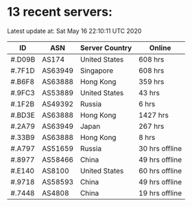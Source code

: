 # 13 recent servers:

Latest update at: Sat May 16 22:10:11 UTC 2020

| ID | ASN | Server Country | Online |
| -- | --- | -------------- | ------ |
| #.D09B | AS174 | United States | 608 hrs |
| #.7F1D | AS63949 | Singapore | 608 hrs |
| #.B6F8 | AS63888 | Hong Kong | 359 hrs |
| #.9FC3 | AS53889 | United States | 43 hrs |
| #.1F2B | AS49392 | Russia | 6 hrs |
| #.BD3E | AS63888 | Hong Kong | 1427 hrs |
| #.2A79 | AS63949 | Japan | 267 hrs |
| #.33B9 | AS63888 | Hong Kong | 8 hrs |
| #.A797 | AS51659 | Russia | 30 hrs offline |
| #.8977 | AS58466 | China | 49 hrs offline |
| #.E140 | AS8100 | United States | 60 hrs offline |
| #.9718 | AS58593 | China | 49 hrs offline |
| #.7448 | AS4808 | China | 19 hrs offline |


